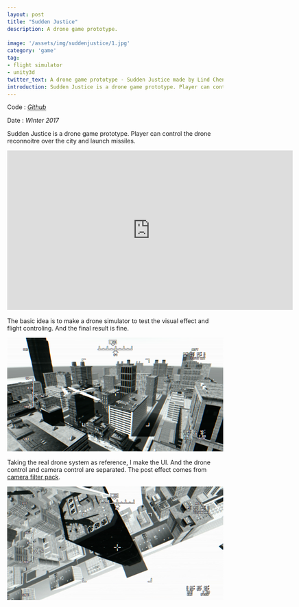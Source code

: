 ```yaml
---
layout: post
title: "Sudden Justice"
description: A drone game prototype.

image: '/assets/img/suddenjustice/1.jpg'
category: 'game'
tag:
- flight simulator
- unity3d
twitter_text: A drone game prototype - Sudden Justice made by Lind Chen. 
introduction: Sudden Justice is a drone game prototype. Player can control the drone reconnoitre over the city and launch missiles.
---
```


Code : *[Github](https://github.com/cozlind/https://github.com/cozlind/sudden-justice)*

Date : *Winter 2017*

Sudden Justice is a drone game prototype. Player can control the drone reconnoitre over the city and launch missiles.

<iframe width="666" height="372" src="https://www.youtube.com/embed/vRbKgyqlSrA" frameborder="0" allow="autoplay; encrypted-media" allowfullscreen></iframe>

The basic idea is to make a drone simulator to test the visual effect and flight controling. And the final result is fine.

![](/assets/img/suddenjustice/2.jpg)

Taking the real drone system as reference, I make the UI. And the drone control and camera control are separated. The post effect comes from [camera filter pack](https://www.assetstore.unity3d.com/cn/#!/content/18433).

![](/assets/img/suddenjustice/3.jpg)
